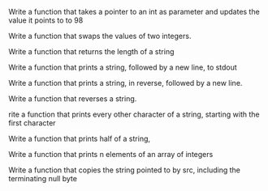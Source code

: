 Write a function that takes a pointer to an int as parameter and updates the value it points to to 98

Write a function that swaps the values of two integers.

Write a function that returns the length of a string

Write a function that prints a string, followed by a new line, to stdout

Write a function that prints a string, in reverse, followed by a new line.

Write a function that reverses a string.

rite a function that prints every other character of a string, starting with the first character

Write a function that prints half of a string, 

Write a function that prints n elements of an array of integers

Write a function that copies the string pointed to by src, including the terminating null byte
